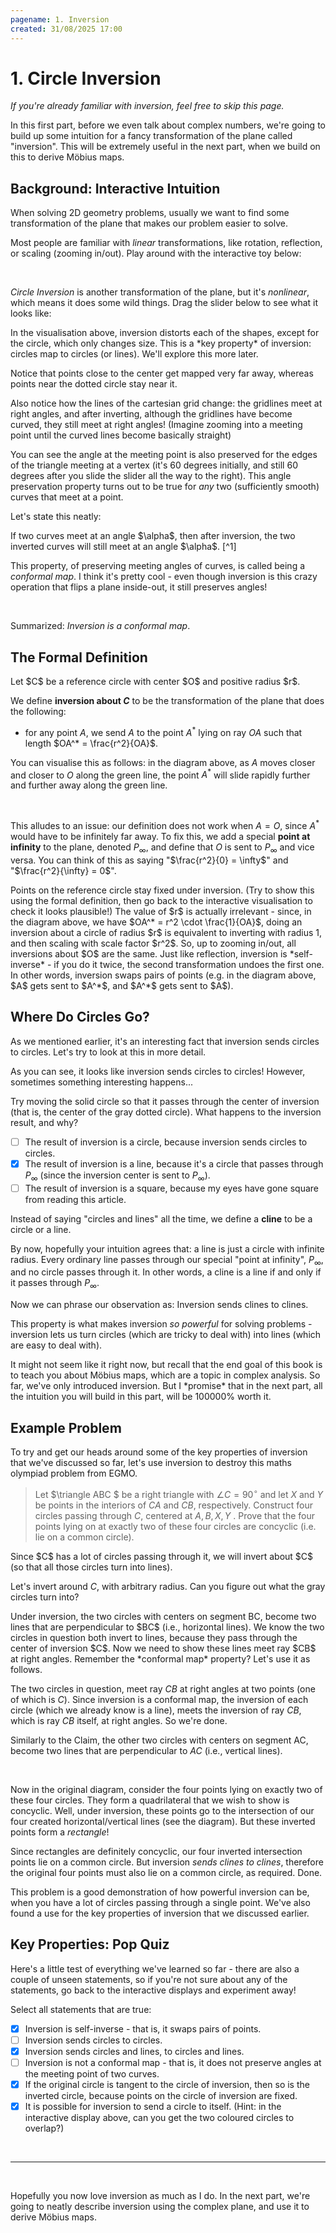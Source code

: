 ```yaml
---
pagename: 1. Inversion
created: 31/08/2025 17:00
---
```


# 1. Circle Inversion

<em className="text-sm">If you're already familiar with inversion, feel free to skip this page.</em>

In this first part, before we even talk about complex numbers, we're going to build up some intuition for a fancy transformation of the plane called "inversion". This will be extremely useful in the next part, when we build on this to derive Möbius maps.

## Background: Interactive Intuition

When solving 2D geometry problems, usually we want to find some transformation of the plane that makes our problem easier to solve.

Most people are familiar with *linear* transformations, like rotation, reflection, or scaling (zooming in/out). Play around with the interactive toy below:

<LinearTransformations/>


<br/>

*Circle Inversion* is another transformation of the plane, but it's *nonlinear*, which means it does some wild things. Drag the slider below to see what it looks like:

<Inversion/>

<KeyIdea>
In the visualisation above, inversion distorts each of the shapes, except for the circle, which only changes size. This is a *key property* of inversion: circles map to circles (or lines). We'll explore this more later.
</KeyIdea>

Notice that points close to the center get mapped very far away, whereas points near the dotted circle stay near it.

Also notice how the lines of the cartesian grid change: the gridlines meet at right angles, and after inverting, although the gridlines have become curved, they still meet at right angles! (Imagine zooming into a meeting point until the curved lines become basically straight)

You can see the angle at the meeting point is also preserved for the edges of the triangle meeting at a vertex (it's 60 degrees initially, and still 60 degrees after you slide the slider all the way to the right). This angle preservation property turns out to be true for *any* two (sufficiently smooth) curves that meet at a point.

Let's state this neatly:

<KeyIdea>
If two curves meet at an angle $\alpha$, then after inversion, the two inverted curves will still meet at an angle $\alpha$. [^1]

<div className="flex justify-center items-center">
    <AUTOSVG src='mobius/inversion/conformalmap.svg' width='300' height='180'/>
</div>

This property, of preserving meeting angles of curves, is called being a *conformal map*. I think it's pretty cool - even though inversion is this crazy operation that flips a plane inside-out, it still preserves angles!

<br/>

Summarized: *Inversion is a conformal map*.
</KeyIdea>

[^1]: This is hard to prove using pure Euclidean geometry, since we need the notion of "tangent lines" to curves, meaning we need the notion of a 2D derivative. This is where complex analysis is useful!

## The Formal Definition

<Defn name="Inversion">
Let $C$ be a reference circle with center $O$ and positive radius $r$.

We define **inversion about $C$** to be the transformation of the plane that does the following:

- for any point $A$, we send $A$ to the point $A^*$ lying on ray $OA$ such that length $OA^* = \frac{r^2}{OA}$.

<div className="flex justify-center items-center mt-2">
    <AUTOSVG src='mobius/inversion/defn.svg' width='200' height='200'/>
</div>

You can visualise this as follows: in the diagram above, as $A$ moves closer and closer to $O$ along the green line, the point $A^*$ will slide rapidly further and further away along the green line.

<br/>

This alludes to an issue: our definition does not work when $A=O$, since $A^*$ would have to be infinitely far away. To fix this, we add a special **point at infinity** to the plane, denoted $P_\infty$, and define that $O$ is sent to $P_\infty$ and vice versa. You can think of this as saying "$\frac{r^2}{0} = \infty$" and "$\frac{r^2}{\infty} = 0$".
</Defn>

<Example>
Points on the reference circle stay fixed under inversion. (Try to show this using the formal definition, then go back to the interactive visualisation to check it looks plausible!)
</Example>

<Example>
The value of $r$ is actually irrelevant - since, in the diagram above, we have $OA^* = r^2 \cdot \frac{1}{OA}$, doing an inversion about a circle of radius $r$ is equivalent to inverting with radius 1, and then scaling with scale factor $r^2$. So, up to zooming in/out, all inversions about $O$ are the same.
</Example>

<KeyIdea>
Just like reflection, inversion is *self-inverse* - if you do it twice, the second transformation undoes the first one. In other words, inversion swaps pairs of points (e.g. in the diagram above, $A$ gets sent to $A^*$, and $A^*$ gets sent to $A$).
</KeyIdea>

## Where Do Circles Go?

As we mentioned earlier, it's an interesting fact that inversion sends circles to circles. Let's try to look at this in more detail.

<InversionCircle/>

As you can see, it looks like inversion sends circles to circles! However, sometimes something interesting happens...

<Quiz>
Try moving the solid circle so that it passes through the center of inversion (that is, the center of the gray dotted circle). What happens to the inversion result, and why?

- [ ] The result of inversion is a circle, because inversion sends circles to circles.
- [x] The result of inversion is a line, because it's a circle that passes through $P_\infty$ (since the inversion center is sent to $P_\infty$).
- [ ] The result of inversion is a square, because my eyes have gone square from reading this article.
</Quiz>

<Defn name="cline">Instead of saying "circles and lines" all the time, we define a **cline** to be a circle or a line.

By now, hopefully your intuition agrees that: a line is just a circle with infinite radius. Every ordinary line passes through our special "point at infinity", $P_\infty$, and no circle passes through it. In other words, a cline is a line if and only if it passes through $P_\infty$.
</Defn>

Now we can phrase our observation as:
<KeyIdea>
Inversion sends clines to clines.
</KeyIdea>

This property is what makes inversion *so powerful* for solving problems - inversion lets us turn circles (which are tricky to deal with) into lines (which are easy to deal with).

<KeyIdea>
It might not seem like it right now, but recall that the end goal of this book is to teach you about Möbius maps, which are a topic in complex analysis. So far, we've only introduced inversion. But I *promise* that in the <DiscreetLink href="2-mobius" internal>next part</DiscreetLink>, all the intuition you will build in this part, will be 100000% worth it.
</KeyIdea>

## Example Problem

To try and get our heads around some of the key properties of inversion that we've discussed so far, let's use inversion to destroy this maths olympiad problem from EGMO.

> Let $\triangle ABC $ be a right triangle with $\angle C = 90^{\circ}$ and let $X$ and $Y$ be points in the interiors of $CA$ and $CB$, respectively.
> Construct four circles passing through $C$, centered at $A, B, X, Y$ . Prove that the four points lying on at exactly two of these four circles are concyclic (i.e. lie on a common circle).
> <div className="flex justify-center items-center mt-2"> <AUTOSVG src='mobius/inversion/exampleproblem.svg' width='300' height='300'/> </div>

<Proof type="Solution" unquoted>
Since $C$ has a lot of circles passing through it, we will invert about $C$ (so that all those circles turn into lines).

<Spoiler>

Let's invert around $C$, with arbitrary radius. Can you figure out what the gray circles turn into?

<div className="flex justify-center items-center mt-2"> <AUTOSVG src='mobius/inversion/exampleinverted.svg' width='300' height='300'/> </div>

<Thm type="Claim">
Under inversion, the two circles with centers on segment BC, become two lines that are perpendicular to $BC$ (i.e., horizontal lines).
<Proof outofline>
We know the two circles in question both invert to lines, because they pass through the center of inversion $C$. Now we need to show these lines meet ray $CB$ at right angles. Remember the *conformal map* property? Let's use it as follows.

The two circles in question, meet ray $CB$ at right angles at two points (one of which is $C$). Since inversion is a conformal map, the inversion of each circle (which we already know is a line), meets the inversion of ray $CB$, which is ray $CB$ itself, at right angles. So we're done.
</Proof>
</Thm>

Similarly to the Claim, the other two circles with centers on segment AC, become two lines that are perpendicular to $AC$ (i.e., vertical lines).

<br/>

Now in the original diagram, consider the four points lying on exactly two of these four circles. They form a quadrilateral that we wish to show is concyclic. Well, under inversion, these points go to the intersection of our four created horizontal/vertical lines (see the diagram). But these inverted points form a *rectangle*!

Since rectangles are definitely concyclic, our four inverted intersection points lie on a common circle. But inversion *sends clines to clines*, therefore the original four points must also lie on a common circle, as required. Done.

</Spoiler>

This problem is a good demonstration of how powerful inversion can be, when you have a lot of circles passing through a single point. We've also found a use for the key properties of inversion that we discussed earlier.

</Proof>


## Key Properties: Pop Quiz

Here's a little test of everything we've learned so far - there are also a couple of unseen statements, so if you're not sure about any of the statements, go back to the interactive displays and experiment away!

<Quiz multi>
Select all statements that are true:

- [x] Inversion is self-inverse - that is, it swaps pairs of points.
- [ ] Inversion sends circles to circles.
- [x] Inversion sends circles and lines, to circles and lines.
- [ ] Inversion is not a conformal map - that is, it does not preserve angles at the meeting point of two curves.
- [x] If the original circle is tangent to the circle of inversion, then so is the inverted circle, because points on the circle of inversion are fixed.
- [x] It is possible for inversion to send a circle to itself. (Hint: in the interactive display above, can you get the two coloured circles to overlap?)
</Quiz>

<br/>
<hr/>
<br/>

Hopefully you now love inversion as much as I do. In the next part, we're going to neatly describe inversion using the complex plane, and use it to derive Möbius maps.